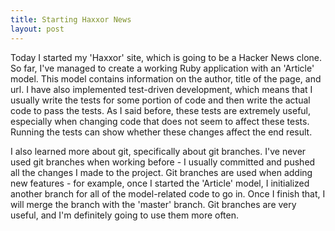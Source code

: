 ```yaml
---
title: Starting Haxxor News
layout: post
---
```


Today I started my 'Haxxor' site, which is going to be a Hacker News clone. So far, I've managed to create a working Ruby application with an 'Article' model. This model contains information on the author, title of the page, and url. I have also implemented test-driven development, which means that I usually write the tests for some portion of code and then write the actual code to pass the tests. As I said before, these tests are extremely useful, especially when changing code that does not seem to affect these tests. Running the tests can show whether these changes affect the end result.

I also learned more about git, specifically about git branches. I've never used git branches when working before - I usually committed and pushed all the changes I made to the project. Git branches are used when adding new features - for example, once I started the 'Article' model, I initialized another branch for all of the model-related code to go in. Once I finish that, I will merge the branch with the 'master' branch. Git branches are very useful, and I'm definitely going to use them more often.